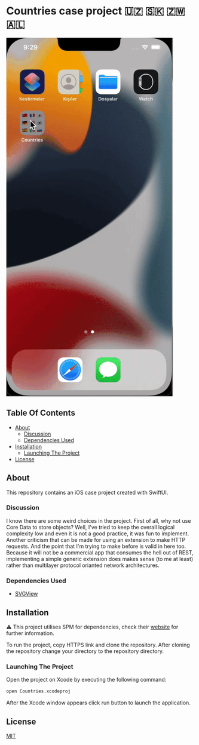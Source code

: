 # Countries case project 🇺🇿 🇸🇰 🇿🇼 🇦🇱

![Application](https://github.com/repfly/Countries/blob/main/Repository/demo.gif?raw=true)

## Table Of Contents

* [About](#about)
  * [Discussion](#discussion)
  * [Dependencies Used](#dependencies-used)
* [Installation](#installation)
  * [Launching The Project](#launching-the-project)
* [License](#license)

## About

This repository contains an iOS case project created with SwiftUI.

### Discussion
I know there are some weird choices in the project. First of all, why not use Core Data to store objects? Well, I've tried to keep the overall logical complexity low and even it is not a good practice, it was fun to implement. Another criticism that can be made for using an extension to make HTTP requests. And the point that I'm trying to make before is valid in here too. Because it will not be a commercial app that consumes the hell out of REST, implementing a simple generic extension does makes sense (to me at least) rather than multilayer protocol orianted network architectures. 

### Dependencies Used

* [SVGView](https://github.com/exyte/SVGView)

## Installation

⚠️ This project utilises SPM for dependencies, check their [website](https://developer.apple.com/documentation/xcode/adding-package-dependencies-to-your-app) for further information.

To run the project, copy HTTPS link and clone the repository. After cloning the repository change your directory to the repository directory.

### Launching The Project

Open the project on Xcode by executing the following command:

```bash
open Countries.xcodeproj
```

After the Xcode window appears click run button to launch the application.

## License

[MIT](LICENSE)

